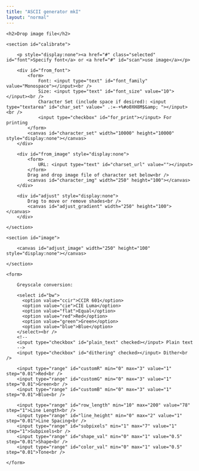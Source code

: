 ```yaml
---
title: "ASCII generator mkI"
layout: "normal"
---
```


<div id="container">

<div id="sidebar">

	<h2>Drop image file</h2>

	<section id="calibrate">

		<p style="display:none"><a href="#" class="selected" id="font">Specify font</a> or <a href="#" id="scan">use image</a></p>

		<div id="from_font">
			<form>
				Font: <input type="text" id="font_family" value="Monospace"></input><br />
				Size: <input type="text" id="font_size" value="10"></input><br />
				Character Set (include space if desired): <input type="textarea" id="char_set" value=" .:=-+%#o0XH8M$&amp; "></input><br />			
				<input type="checkbox" id="for_print"></input> For printing
			</form>
			<canvas id="character_set" width="10000" height="10000" style="display:none"></canvas>
		</div>

		<div id="from_image" style="display:none">
			<form>
				URL: <input type="text" id="charset_url" value=""></input>
			</form>
			Drag and drop image file of character set below<br />
			<canvas id="character_img" width="250" height="100"></canvas>
		</div>

		<div id="adjust" style="display:none">
			Drag to move or remove shades<br />
			<canvas id="adjust_gradient" width="250" height="100"></canvas>
		</div>

	</section>

	<section id="image">

		<canvas id="adjust_image" width="250" height="100" style="display:none"></canvas>

	</section>

	<form>

		Greyscale conversion: 

		<select id="bw">
		  <option value="ccir">CCIR 601</option>
		  <option value="cie">CIE Luma</option>
		  <option value="flat">Equal</option>
		  <option value="red">Red</option>
		  <option value="green">Green</option>
		  <option value="blue">Blue</option>
		</select><br />
		<!--
		<input type="checkbox" id="plain_text" checked></input> Plain text 
		-->
		<input type="checkbox" id="dithering" checked></input> Dither<br />

		<input type="range" id="customR" min="0" max="3" value="1" step="0.01">Red<br />
		<input type="range" id="customG" min="0" max="3" value="1" step="0.01">Green<br />
		<input type="range" id="customB" min="0" max="3" value="1" step="0.01">Blue<br />

		<input type="range" id="row_length" min="10" max="200" value="78" step="1">Line Length<br />
		<input type="range" id="line_height" min="0" max="2" value="1" step="0.01">Line Spacing<br />
		<input type="range" id="subpixels" min="1" max="7" value="1" step="1">Subpixels<br />
		<input type="range" id="shape_val" min="0" max="1" value="0.5" step="0.01">Shape<br />
		<input type="range" id="color_val" min="0" max="1" value="0.5" step="0.01">Tone<br />

	</form>

</div> <!-- end sidebar -->

<div id="preview">
	<pre id="output_ascii"></pre>
	<canvas id="preview_result" width="500" height="500" style="display:none"></canvas>
</div>


</div>